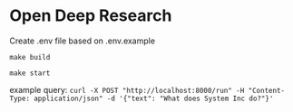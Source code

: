 # Open Deep Research

Create .env file based on .env.example

`make build`

`make start`

example query:
```curl -X POST "http://localhost:8000/run" -H "Content-Type: application/json" -d '{"text": "What does System Inc do?"}'```